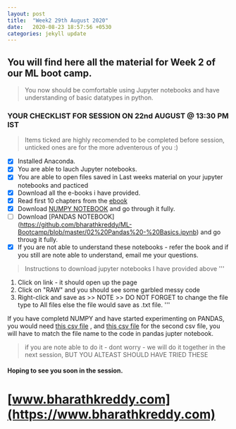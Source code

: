 ```yaml
---
layout: post
title:  "Week2 29th August 2020"
date:   2020-08-23 18:57:56 +0530
categories: jekyll update
---
```

## You will find here all the material for Week 2 of our ML boot camp. 

> You now should be comfortable using Jupyter notebooks and have understanding of basic datatypes in python.


### YOUR CHECKLIST FOR SESSION ON 22nd AUGUST @ 13:30 PM IST

> Items ticked are highly recomended to be completed before session, unticked ones are for the more adventerous of you :)

- [x] Installed Anaconda.
- [x] You are able to lauch Jupyter notebooks.
- [x] You are able to open files saved in Last weeks material on your jupyter notebooks and pacticed
- [x] Download all the e-books i have provided.
- [x] Read first 10 chapters from the [ebook](https://github.com/bharathkreddy/ML-Bootcamp/blob/master/000%20Python_for_Data_Analysis__Data_Wran(z-lib.org).pdf) 
- [x] Download [NUMPY NOTEBOOK](https://github.com/bharathkreddy/ML-Bootcamp/blob/master/00%20NumPy%20-%20Basics.ipynb) and go through it fully.
- [ ] Download [PANDAS NOTEBOOK] (https://github.com/bharathkreddy/ML-Bootcamp/blob/master/02%20Pandas%20-%20Basics.ipynb) and go throug it fully.
- [x] If you are not able to understand these notebooks - refer the book and if you still are note able to understand, email me your questions.

> Instructions to download jupyter notebooks I have provided above
'''
1. Click on link - it should open up the page
2. Click on "RAW" and you should see some garbled messy code
3. Right-click and save as >> NOTE >> DO NOT FORGET to change the file type to All files else the file would save as .txt file.
'''

If you have completd NUMPY and have started experimenting on PANDAS, you would need [this csv file](https://github.com/bharathkreddy/ML-Bootcamp/blob/master/pandas-train.csv) , and [this csv file](https://github.com/bharathkreddy/ML-Bootcamp/blob/master/04%20pandas-Consumer.xlsx) for the second csv file, you will have to match the file name to the code in pandas jupter notebook.

> if you are note able to do it - dont worry - we will do it together in the next session, BUT YOU ALTEAST SHOULD HAVE TRIED THESE

#### Hoping to see you soon in the session.

# [www.bharathkreddy.com](https://www.bharathkreddy.com)
